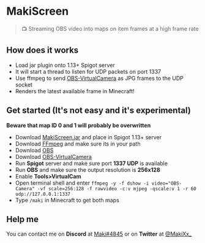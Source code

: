 # MakiScreen
> 📺 Streaming OBS video into maps on item frames at a high frame rate

## How does it works

- Load jar plugin onto 1.13+ Spigot server
- It will start a thread to listen for UDP packets on port 1337
- Use ffmpeg to send [OBS-VirtualCamera](https://obsproject.com/forum/resources/obs-virtualcam.539) as JPG frames to the UDP socket
- Renders the latest available frame in Minecraft! 

## Get started (It's not easy and it's experimental)

**Beware that map ID 0 and 1 will probably be overwritten**

- Download [MakiScreen.jar]() and place in Spigot 1.13+ server
- Download [FFmpeg](http://ffmpeg.org/download.html) and make sure its in your path
- Download [OBS](https://obsproject.com)
- Download [OBS-VirtualCamera](https://obsproject.com/forum/resources/obs-virtualcam.539)
- Run **Spigot** server and make sure port **1337 UDP** is available
- Run **OBS** and make sure the output resolution is **256x128**
- Enable **Tools>VirtualCam**
- Open terminal shell and enter `ffmpeg -y -f dshow -i video="OBS-Camera" -vf scale=256:128 -f rawvideo -c:v mjpeg -qscale:v 1 -r 60 udp://127.0.0.1:1337`
- Type `/maki` in Minecraft to get both maps

## Help me

You can contact me on **Discord** at [Maki#4845](https://maki.cat/discord) or on **Twitter** at [@MakiXx_](https://twitter.com/MakiXx_)
